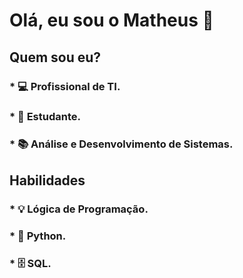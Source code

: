 # Olá, eu sou o Matheus 👋

##    Quem sou eu?
### * 💻 Profissional de TI.
### * 🔎 Estudante.
### * 📚 Análise e Desenvolvimento de Sistemas.

##    Habilidades 
### * 💡 Lógica de Programação.
### * 🐍 Python.
### * 🗄 SQL.

<!---
matheusgnetto/matheusgnetto is a ✨ special ✨ repository because its `README.md` (this file) appears on your GitHub profile.
You can click the Preview link to take a look at your changes.
--->
